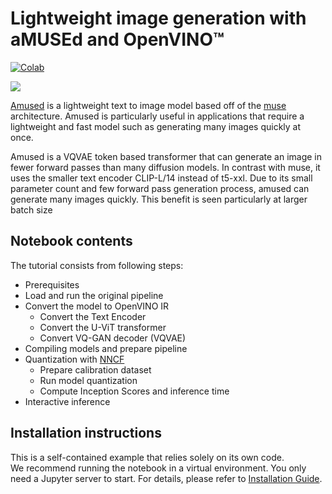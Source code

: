 # Lightweight image generation with aMUSEd and OpenVINO™

[![Colab](https://colab.research.google.com/assets/colab-badge.svg)](https://colab.research.google.com/github/openvinotoolkit/openvino_notebooks/blob/latest/notebooks/amused-lightweight-text-to-image/amused-lightweight-text-to-image.ipynb)


<img src="https://huggingface.co/amused/amused-256/resolve/main/assets/collage_small.png" />

[Amused](https://huggingface.co/docs/diffusers/api/pipelines/amused) is a lightweight text to image model based off 
of the [muse](https://arxiv.org/pdf/2301.00704.pdf) architecture. Amused is particularly useful in applications that 
require a lightweight and fast model such as generating many images quickly at once.

Amused is a VQVAE token based transformer that can generate an image in fewer forward passes than many diffusion models.
 In contrast with muse, it uses the smaller text encoder CLIP-L/14 instead of t5-xxl. Due to its small parameter count 
 and few forward pass generation process, amused can generate many images quickly. This benefit is seen particularly at 
 larger batch size

## Notebook contents
The tutorial consists from following steps:

- Prerequisites
- Load and run the original pipeline
- Convert the model to OpenVINO IR
  - Convert the Text Encoder
  - Convert the U-ViT transformer
  - Convert VQ-GAN decoder (VQVAE)
- Compiling models and prepare pipeline
- Quantization with [NNCF](https://github.com/openvinotoolkit/nncf/)
  - Prepare calibration dataset
  - Run model quantization
  - Compute Inception Scores and inference time
- Interactive inference

## Installation instructions
This is a self-contained example that relies solely on its own code.</br>
We recommend running the notebook in a virtual environment. You only need a Jupyter server to start.
For details, please refer to [Installation Guide](../../README.md).